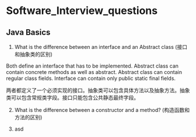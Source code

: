 # Software_Interview_questions

## Java Basics

1. What is the difference between an interface and an Abstract class (接口和抽象类的区别)

Both define an interface that has to be implemented. Abstract class can contain concrete methods as well as abstract. Abstract class can contain regular class fields. Interface can contain only public static final fields.

两者都定义了一个必须实现的接口。抽象类可以包含具体方法以及抽象方法。抽象类可以包含常规类字段。接口只能包含公共静态最终字段。
   
2. What is the difference between a constructor and a method? (构造函数和方法的区别)


   
3. asd
